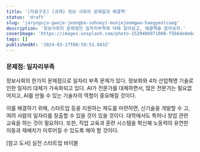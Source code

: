 ```yaml
---
title: '[자료구조] (과제) 정보 사회의 문제점과 해결책'
status: 'draft'
slug: 'jaryogujo-gwaje-jeongbo-sahoeyi-munjejeomgwa-haegyeolcaeg'
description: '정보사회의 문제점인 일자리부족에 대해 알아보고, 해결책을 알아보자.'
coverImage: 'https://images.unsplash.com/photo-1529400971008-f566de0e6dfc?q=80&w=2070&auto=format&fit=crop&ixlib=rb-4.0.3&ixid=M3wxMjA3fDB8MHxwaG90by1wYWdlfHx8fGVufDB8fHx8fA%3D%3D'
tags: []
publishedAt: '2024-03-17T08:59:53.843Z'
---
```


### 문제점: 일자리부족

정보사회의 한가지 문제점으로 일자리 부족 문제가 있다.  정보화와 4차 산업혁명 기술로 인한 일자리 대체가 가속화되고 있다. AI가  전문가를 대체하면서, 많은 전문가는 필요없어지고, AI를 만들 수 있는 기술자의 역할이 중요해질 것이다. 

이를 해결하기 위해, 스타트업 등을 지원하는 제도를 마련하면, 신기술을 개발할 수 고, 여려 사람의 일자리를 창출할 수 있을 것이 있을 것이다. 대학에서도 특허나 창업 관련 교육을 하는 것이 필요하다. 또한, 직업 교육과 훈련 시스템을 혁신해 노동력의 유연한 이동과 재배치가 이루어질 수 있도록 해야 할 것이다.  

\[참고 도서\] 실전 스타트업 바이블